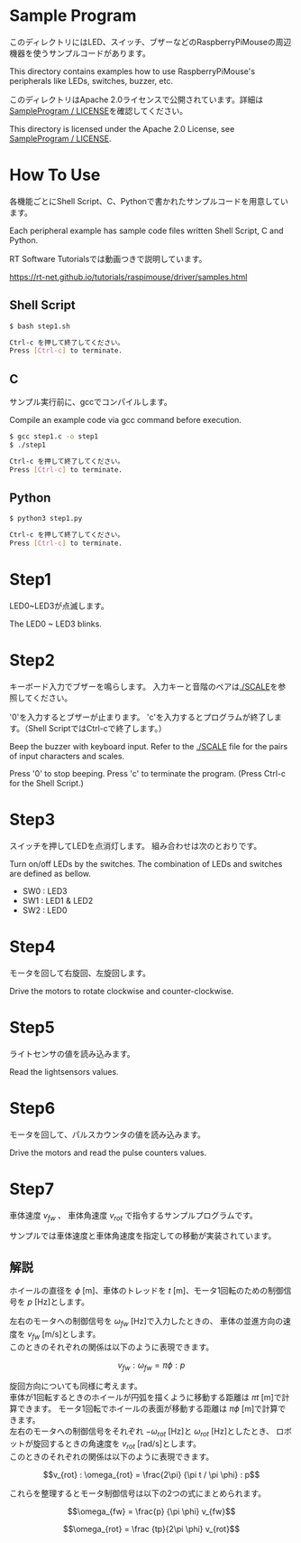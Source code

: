 # Sample Program

このディレクトリにはLED、スイッチ、ブザーなどのRaspberryPiMouseの周辺機器を使うサンプルコードがあります。

This directory contains examples how to use RaspberryPiMouse's peripherals like LEDs, switches, buzzer, etc.

このディレクトリはApache 2.0ライセンスで公開されています。詳細は[SampleProgram / LICENSE](./LICENSE)を確認してください。

This directory is licensed under the Apache 2.0 License, see [SampleProgram / LICENSE](./LICENSE).


# How To Use

各機能ごとにShell Script、C、Pythonで書かれたサンプルコードを用意しています。

Each peripheral example has sample code files written Shell Script, C and Python.

RT Software Tutorialsでは動画つきで説明しています。

https://rt-net.github.io/tutorials/raspimouse/driver/samples.html

## Shell Script

```sh
$ bash step1.sh

Ctrl-c を押して終了してください。
Press [Ctrl-c] to terminate.
```

## C

サンプル実行前に、gccでコンパイルします。

Compile an example code via gcc command before execution.

```sh
$ gcc step1.c -o step1
$ ./step1

Ctrl-c を押して終了してください。
Press [Ctrl-c] to terminate.
```

## Python

```sh
$ python3 step1.py

Ctrl-c を押して終了してください。
Press [Ctrl-c] to terminate.
```

# Step1

LED0~LED3が点滅します。

The LED0 ~ LED3 blinks.

# Step2

キーボード入力でブザーを鳴らします。
入力キーと音階のペアは[./SCALE](./SCALE)を参照してください。

'0'を入力するとブザーが止まります。
'c'を入力するとプログラムが終了します。（Shell ScriptではCtrl-cで終了します。）

Beep the buzzer with keyboard input. 
Refer to the [./SCALE](./SCALE) file for the pairs of input characters and scales.

Press '0' to stop beeping.
Press 'c' to terminate the program. (Press Ctrl-c for the Shell Script.)

# Step3

スイッチを押してLEDを点消灯します。
組み合わせは次のとおりです。

Turn on/off LEDs by the switches.
The combination of LEDs and switches are defined as bellow.

- SW0 : LED3
- SW1 : LED1 & LED2
- SW2 : LED0

# Step4

モータを回して右旋回、左旋回します。

Drive the motors to rotate clockwise and counter-clockwise.

# Step5

ライトセンサの値を読み込みます。

Read the lightsensors values.

# Step6

モータを回して、パルスカウンタの値を読み込みます。

Drive the motors and read the pulse counters values.

# Step7

車体速度 $v_{fw}$ 、
車体角速度 $v_{rot}$ で指令するサンプルプログラムです。

サンプルでは車体速度と車体角速度を指定しての移動が実装されています。

## 解説

ホイールの直径を $\phi$ [m]、車体のトレッドを $t$ [m]、モータ1回転のための制御信号を $p$ [Hz]とします。

左右のモータへの制御信号を $\omega_{fw}$ [Hz]で入力したときの、
車体の並進方向の速度を $v_{fw}$ [m/s]とします。  
このときのそれぞれの関係は以下のように表現できます。

$$v_{fw} : \omega_{fw} = \pi \phi  : p$$

旋回方向についても同様に考えます。  
車体が1回転するときのホイールが円弧を描くように移動する距離は $\pi t$ [m]で計算できます。
モータ1回転でホイールの表面が移動する距離は $\pi \phi$ [m]で計算できます。  
左右のモータへの制御信号をそれぞれ $-\omega_{rot}$ [Hz]と $\omega_{rot}$ [Hz]としたとき、
ロボットが旋回するときの角速度を $v_{rot}$ [rad/s]とします。  
このときのそれぞれの関係は以下のように表現できます。

$$v_{rot} : \omega_{rot} = \frac{2\pi} {\pi t / \pi \phi}  : p$$

これらを整理するとモータ制御信号は以下の2つの式にまとめられます。

$$\omega_{fw} = \frac{p} {\pi \phi} v_{fw}$$

$$\omega_{rot} = \frac {tp}{2\pi \phi} v_{rot}$$

